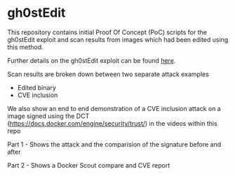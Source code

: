 # gh0stEdit

This repository contains initial Proof Of Concept (PoC) scripts for the gh0stEdit exploit and scan results from images which had been edited using this method. 

Further details on the gh0stEdit exploit can be found [here](https://arxiv.org/pdf/2506.08218).

Scan results are broken down between two separate attack examples

* Edited binary
* CVE inclusion

We also show an end to end demonstration of a CVE inclusion attack on a image signed using the DCT (https://docs.docker.com/engine/security/trust/) in the videos within this repo

Part 1 - Shows the attack and the comparision of the signature before and after

Part 2 - Shows a Docker Scout compare and CVE report
